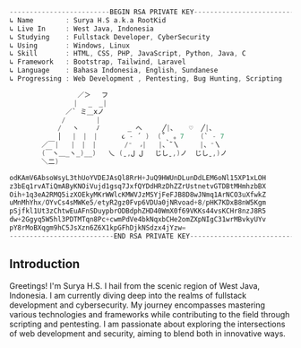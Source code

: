 ```c
-------------------------𝙱𝙴𝙶𝙸𝙽 𝚁𝚂𝙰 𝙿𝚁𝙸𝚅𝙰𝚃𝙴 𝙺𝙴𝚈-------------------------
↳ 𝙽𝚊𝚖𝚎        : 𝚂𝚞𝚛𝚢𝚊 𝙷.𝚂 𝚊.𝚔.𝚊 𝚁𝚘𝚘𝚝𝙺𝚒𝚍
↳ 𝙻𝚒𝚟𝚎 𝙸𝚗     : 𝚆𝚎𝚜𝚝 𝙹𝚊𝚟𝚊, 𝙸𝚗𝚍𝚘𝚗𝚎𝚜𝚒𝚊
↳ 𝚂𝚝𝚞𝚍𝚢𝚒𝚗𝚐    : 𝙵𝚞𝚕𝚕𝚜𝚝𝚊𝚌𝚔 𝙳𝚎𝚟𝚎𝚕𝚘𝚙𝚎𝚛, 𝙲𝚢𝚋𝚎𝚛𝚂𝚎𝚌𝚞𝚛𝚒𝚝𝚢
↳ 𝚄𝚜𝚒𝚗𝚐       : 𝚆𝚒𝚗𝚍𝚘𝚠𝚜, 𝙻𝚒𝚗𝚞𝚡
↳ 𝚂𝚔𝚒𝚕𝚕       : 𝙷𝚃𝙼𝙻, 𝙲𝚂𝚂, 𝙿𝙷𝙿, 𝙹𝚊𝚟𝚊𝚂𝚌𝚛𝚒𝚙𝚝, 𝙿𝚢𝚝𝚑𝚘𝚗, 𝙹𝚊𝚟𝚊, 𝙲
↳ 𝙵𝚛𝚊𝚖𝚎𝚠𝚘𝚛𝚔   : 𝙱𝚘𝚘𝚝𝚜𝚝𝚛𝚊𝚙, 𝚃𝚊𝚒𝚕𝚠𝚒𝚗𝚍, 𝙻𝚊𝚛𝚊𝚟𝚎𝚕
↳ 𝙻𝚊𝚗𝚐𝚞𝚊𝚐𝚎    : 𝙱𝚊𝚑𝚊𝚜𝚊 𝙸𝚗𝚍𝚘𝚗𝚎𝚜𝚒𝚊, 𝙴𝚗𝚐𝚕𝚒𝚜𝚑, 𝚂𝚞𝚗𝚍𝚊𝚗𝚎𝚜𝚎
↳ 𝙿𝚛𝚘𝚐𝚛𝚎𝚜𝚜𝚒𝚗𝚐 : 𝚆𝚎𝚋 𝙳𝚎𝚟𝚎𝚕𝚘𝚙𝚖𝚎𝚗𝚝 , 𝙿𝚎𝚗𝚝𝚎𝚜𝚝𝚒𝚗𝚐, 𝙱𝚞𝚐 𝙷𝚞𝚗𝚝𝚒𝚗𝚐, 𝚂𝚌𝚛𝚒𝚙𝚝𝚒𝚗𝚐

                 ／＞　 フ
                | 　_　_| 
              ／` ミ＿xノ 
             /　　　　 |
            /　 ヽ　　 ﾉ       _ へ     ╱|、   ♡  ╱|、
            │　 |　|　|      ૮ - ՛ )  (˚ˎ 。7    (` - 7
        ／￣|   |　|　|       /⁻  ៸|   |、˜〵     |、⁻〵
        (￣ヽ＿_ヽ_)__)   乀 (ˍ,ل ل   じしˍ,)ノ  じしˍ,)ノ
        ＼二)

𝚘𝚍𝙺𝙰𝚖𝚅𝟼𝙰𝚋𝚜𝚘𝚆𝚜𝚢𝙻𝟹𝚝𝚑𝚄𝚘𝚈𝚅𝙳𝙴𝙹𝙰𝚜𝚀𝚕𝟾𝚁𝚛𝙷+𝙹𝚞𝚀𝟿𝙷𝚆𝚄𝚗𝙳𝙻𝚞𝚗𝙳𝚍𝙻𝙴𝙼𝟼𝚘𝙽𝚕𝟷𝟻𝚇𝙿𝟷𝚡𝙻𝙾𝙷
𝚣𝟹𝚋𝙴𝚚𝟷𝚛𝚟𝙰𝚃𝚒𝚀𝚖𝙰𝙱𝚢𝙺𝙽𝙾𝚒𝚅𝚞𝚓𝚍𝟷𝚐𝚜𝚚𝟽𝙹𝚡𝚏𝚀𝚈𝙳𝚍𝙷𝚁𝚣𝙳𝚑𝚉𝚉𝚛𝚄𝚜𝚝𝚗𝚎𝚝𝚟𝙶𝚃𝙳𝙱𝚝𝙼𝙷𝚖𝚑𝚣𝚋𝙱𝚇
𝙾𝚒𝚑+𝟷𝚚𝟹𝚎𝙰𝟸𝚁𝙼𝚀𝟻𝚒𝚣𝚇𝙾𝙴𝚔𝚢𝙼𝙺𝚛𝚆𝚆𝚕𝚌𝙺𝙼𝚆𝚅𝙹𝚣𝙼𝚂𝚈𝚓𝙵𝚎𝙵𝙹𝙱𝟾𝙳𝟾𝚠𝙹𝙽𝚖𝚚𝟷𝙰𝚛𝙽𝙲𝙾𝟹𝚞𝚇𝚏𝚠𝚔𝚉
𝚞𝙼𝚗𝙼𝚑𝚈𝚑𝚡/𝙾𝚈𝚟𝙲𝚜𝟺𝚜𝙼𝚆𝙺𝚎𝟻/𝚎𝚝𝚢𝚁𝟸𝚐𝚣𝟶𝙵𝚟𝚙𝟼𝚅𝙳𝚄𝚊𝟶𝚓𝙽𝚁𝚟𝚘𝚊𝚍+𝟾/𝚙𝙷𝙺𝟽𝙺𝙳𝚡𝙱𝟾𝚗𝚆𝟻𝙺𝚐𝚖
𝚙𝚂𝚓𝚏𝚔𝚕𝟷𝚄𝚝𝟹𝚣𝙲𝚑𝚝𝚠𝙴𝚞𝙰𝙵𝚗𝚂𝙳𝚞𝚢𝚙𝚋𝚛𝙾𝙳𝙱𝚍𝚙𝚑𝚉𝙷𝙳𝟺𝟶𝚆𝚖𝚇𝟶𝚏𝟼𝟿𝚅𝙺𝙺𝚜𝟺𝟺𝚟𝚜𝙺𝙲𝙷𝚛𝟾𝚗𝚣𝙹𝟾𝚁𝟻
𝚍𝚠+𝟸𝙶𝚐𝚢𝚚𝟻𝚆𝟻𝚑𝚕𝟹𝙿𝙳𝚃𝙼𝚃𝚚𝚗𝟾𝙿𝚌+𝚌𝚠𝚖𝙿𝚍𝚅𝚎𝟺𝚋𝚔𝙽𝚚𝚡𝚋𝙲𝙷𝚎𝟸𝚘𝚖𝚉𝚇𝚙𝙽𝙸𝚐𝙲𝟹𝟷𝚠𝚛𝙼𝙱𝚟𝚔𝚢𝚄𝚈𝚟
𝚙𝚈𝟾𝚛𝙼𝚘𝙱𝚇𝚚𝚐𝚖𝟿𝚑𝙲𝟻𝙹𝚜𝚇𝚣𝚗𝟼𝚉𝟼𝚇𝟷𝚔𝚙𝙶𝙵𝚑𝙳𝚓𝚔𝙽𝚂𝚍𝚣𝚡𝟺𝚓𝚈𝚣𝚠=
--------------------------𝙴𝙽𝙳 𝚁𝚂𝙰 𝙿𝚁𝙸𝚅𝙰𝚃𝙴 𝙺𝙴𝚈--------------------------
```


## Introduction
Greetings! I'm Surya H.S. I hail from the scenic region of West Java, Indonesia. I am currently diving deep into the realms of fullstack development and cybersecurity. My journey encompasses mastering various technologies and frameworks while contributing to the field through scripting and pentesting. I am passionate about exploring the intersections of web development and security, aiming to blend both in innovative ways.
